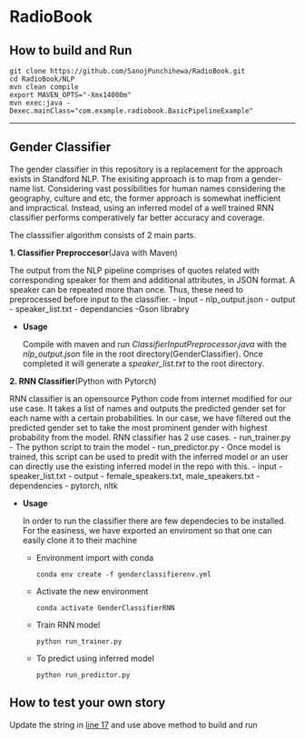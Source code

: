 # RadioBook

## How to build and Run
```
git clone https://github.com/SanojPunchihewa/RadioBook.git
cd RadioBook/NLP
mvn clean compile
export MAVEN_OPTS="-Xmx14000m"
mvn exec:java -Dexec.mainClass="com.example.radiobook.BasicPipelineExample"
```

------------


## Gender Classifier
The gender classifier in this repository is a replacement for the approach exists in Standford NLP. The exisiting 
approach is to map from a gender-name list. Considering vast possibilities for human names considering the 
geography, culture and etc, the former approach is somewhat inefficient and impractical. Instead, using an 
inferred model of a well trained RNN classifier performs comperatively far better accuracy and coverage.

The classsifier algorithm consists of 2 main parts.

**1.  Classifier Preproccesor**(Java with Maven)

The output from the NLP pipeline comprises of quotes related with corresponding speaker for them and additional attributes, in JSON format. A speaker can be repeated more than once. Thus, these need to preprocessed before input to the classifier.
       - Input - nlp_output.json
	   - output - speaker_list.txt
	   - dependancies -Gson librabry
	   
	   
- **Usage**

  Compile with maven and run *ClassifierInputPreprocessor.java* with the *nlp_output.json* file in the root directory(GenderClassifier).   Once completed it will generate a *speaker_list.txt* to the root directory.

**2. RNN Classifier**(Python with Pytorch)

RNN classifier is an opensource Python code from internet modified for our use case. It takes a list of names and outputs the predicted gender set for each name with a certain probabilities. In our case, we have filtered out the predicted gender set to take the most prominent gender with highest probability from the model. RNN classifier has 2 use cases.
    - run_trainer.py - The python script to train the model
    - run_predictor.py - Once model is trained, this script can be used to predit with the inferred model or an user can directly use the existing inferred model in the repo with this.
	- input - speaker_list.txt
	- output - female_speakers.txt, male_speakers.txt
    - dependencies - pytorch, nltk
- **Usage**

  In order to run the classifier there are few dependecies to be installed. For the easiness, we have exported an enviroment so that one   can easily clone it to their machine
  
     - Environment import with conda
     
	   `conda env create -f genderclassifierenv.yml`
     - Activate the new environment
     
	   `conda activate GenderClassifierRNN`
     - Train RNN model
     
	   `python run_trainer.py`
     - To predict using inferred model
     
	   `python run_predictor.py`
	   

## How to test your own story

Update the string in [line 17](https://github.com/SanojPunchihewa/RadioBook/blob/fc78a53223075fe7e1b69ec806da80209d466d00/NLP/src/main/java/com/example/radiobook/BasicPipelineExample.java#L17)
and use above method to build and run
